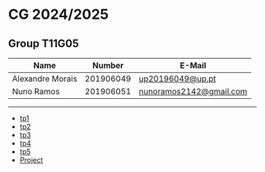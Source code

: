 # CG 2024/2025

## Group T11G05
| Name             | Number    | E-Mail             |
| ---------------- | --------- | ------------------ |
| Alexandre Morais | 201906049 | up20196049@up.pt   |
| Nuno Ramos       | 201906051 | nunoramos2142@gmail.com   |

----

  - [tp1](tp1/README.md)
  - [tp2](tp2/README.md)
  - [tp3](tp3/README.md)
  - [tp4](tp4/README.md)
  - [tp5](tp5/README.md)
  - [Project](project/README.md)
